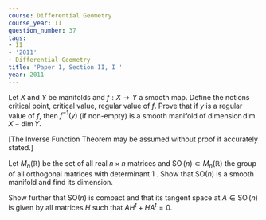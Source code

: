 ```yaml
---
course: Differential Geometry
course_year: II
question_number: 37
tags:
- II
- '2011'
- Differential Geometry
title: 'Paper 1, Section II, I '
year: 2011
---
```




Let $X$ and $Y$ be manifolds and $f: X \rightarrow Y$ a smooth map. Define the notions critical point, critical value, regular value of $f$. Prove that if $y$ is a regular value of $f$, then $f^{-1}(y)$ (if non-empty) is a smooth manifold of $\operatorname{dimension} \operatorname{dim} X-\operatorname{dim} Y$.

[The Inverse Function Theorem may be assumed without proof if accurately stated.]

Let $M_{n}(\mathbb{R})$ be the set of all real $n \times n$ matrices and $\operatorname{SO}(n) \subset M_{n}(\mathbb{R})$ the group of all orthogonal matrices with determinant 1 . Show that $\mathrm{SO}(n)$ is a smooth manifold and find its dimension.

Show further that $\mathrm{SO}(n)$ is compact and that its tangent space at $A \in \operatorname{SO}(n)$ is given by all matrices $H$ such that $A H^{t}+H A^{t}=0$.